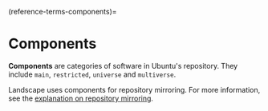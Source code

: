 (reference-terms-components)=
# Components

**Components** are categories of software in Ubuntu's repository. They include `main`, `restricted`, `universe` and `multiverse`.

Landscape uses components for repository mirroring. For more information, see the [explanation on repository mirroring](https://ubuntu.com/landscape/docs/explanation-about-repository-mirroring).

